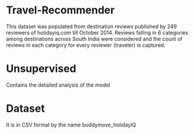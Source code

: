# Travel-Recommender
This dataset was populated from destination reviews published by 249 reviewers of holidayiq.com till October 2014. Reviews falling in 6 categories among destinations across South India were considered and the count of reviews in each category for every reviewer (traveler) is captured.


# Unsupervised
Contains the detailed analysis of the model

# Dataset
It is in CSV format by the name buddymove_holidayIQ
